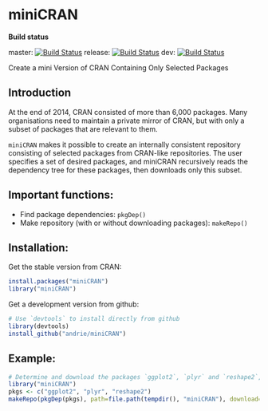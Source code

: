 miniCRAN
========

**Build status**

master: 
[![Build Status](https://travis-ci.org/andrie/miniCRAN.svg?branch=master)](https://travis-ci.org/andrie/miniCRAN)
release:
[![Build Status](https://travis-ci.org/andrie/miniCRAN.svg?branch=release)](https://travis-ci.org/andrie/miniCRAN)
dev: [![Build Status](https://travis-ci.org/andrie/miniCRAN.svg?branch=dev)](https://travis-ci.org/andrie/miniCRAN)




Create a mini Version of CRAN Containing Only Selected Packages

## Introduction

At the end of 2014, CRAN consisted of more than 6,000 packages.  Many organisations need to maintain a private mirror of CRAN, but with only a subset of packages that are relevant to them.

`miniCRAN` makes it possible to create an internally consistent repository consisting of selected packages from CRAN-like repositories.  The user specifies a set of desired packages, and miniCRAN recursively reads the dependency tree for these packages, then downloads only this subset.  

## Important functions:

* Find package dependencies: `pkgDep()`
* Make repository (with or without downloading packages): `makeRepo()`


## Installation:

Get the stable version from CRAN:

```r
install.packages("miniCRAN")
library("miniCRAN")
```


Get a development version from github:

```r
# Use `devtools` to install directly from github
library(devtools)
install_github("andrie/miniCRAN")
```
    
## Example:

```r
# Determine and download the packages `ggplot2`, `plyr` and `reshape2`, including their dependencies:
library("miniCRAN")
pkgs <- c("ggplot2", "plyr", "reshape2")
makeRepo(pkgDep(pkgs), path=file.path(tempdir(), "miniCRAN"), download=TRUE)
```
